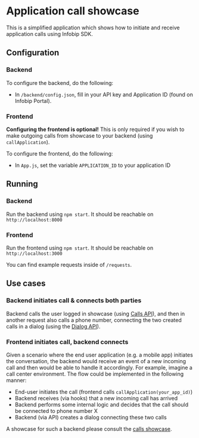 # Application call showcase

This is a simplified application which shows how to initiate and receive
application calls using Infobip SDK.

## Configuration
### Backend
To configure the backend, do the following:
- In `/backend/config.json`, fill in your API key and Application ID (found on Infobip Portal).

### Frontend
**Configuring the frontend is optional!**
This is only required if you wish to make outgoing calls from
showcase to your backend (using `callApplication`).

To configure the frontend, do the following:
- In `App.js`, set the variable `APPLICATION_ID` to your application ID

## Running
### Backend
Run the backend using `npm start`. It should be reachable on `http://localhost:8000`

### Frontend
Run the frontend using `npm start`. It should be reachable on `http://localhost:3000`

You can find example requests inside of `/requests`.

## Use cases

### Backend initiates call & connects both parties
Backend calls the user logged in showcase (using [Calls API](https://www.infobip.com/docs/api/channels/voice/calls/call-legs/create-call)), and then in another request
also calls a phone number, connecting the two created calls in a dialog (using the [Dialog API](https://www.infobip.com/docs/api/channels/voice/calls/dialog-calls/create-dialog)).


### Frontend initiates call, backend connects
Given a scenario where the end user application (e.g. a mobile app)
initiates the conversation, the backend would receive an event of a new incoming call 
and then would be able to handle it accordingly.
For example, imagine a call center environment. The flow could be implemented in the following manner:
- End-user initiates the call (frontend calls `callApplication(your_app_id)`)
- Backend receives (via hooks) that a new incoming call has arrived
- Backend performs some internal logic and decides that the call should be connected to phone number X
- Backend (via API) creates a dialog connecting these two calls

A showcase for such a backend please consult the [calls showcase](https://github.com/infobip/infobip-calls-showcase).
